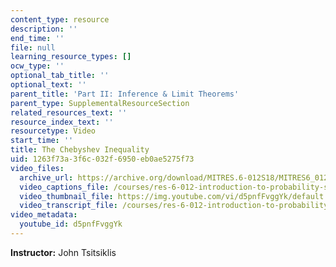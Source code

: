 ```yaml
---
content_type: resource
description: ''
end_time: ''
file: null
learning_resource_types: []
ocw_type: ''
optional_tab_title: ''
optional_text: ''
parent_title: 'Part II: Inference & Limit Theorems'
parent_type: SupplementalResourceSection
related_resources_text: ''
resource_index_text: ''
resourcetype: Video
start_time: ''
title: The Chebyshev Inequality
uid: 1263f73a-3f6c-032f-6950-eb0ae5275f73
video_files:
  archive_url: https://archive.org/download/MITRES.6-012S18/MITRES6_012S18_L18-03_300k.mp4
  video_captions_file: /courses/res-6-012-introduction-to-probability-spring-2018/c58dd5b51d4b583bb6dd2db8f2b648f1_d5pnfFvggYk.vtt
  video_thumbnail_file: https://img.youtube.com/vi/d5pnfFvggYk/default.jpg
  video_transcript_file: /courses/res-6-012-introduction-to-probability-spring-2018/ceb3687cf7ffaf9b2ecc9ae4674f0631_d5pnfFvggYk.pdf
video_metadata:
  youtube_id: d5pnfFvggYk
---
```


**Instructor:** John Tsitsiklis



